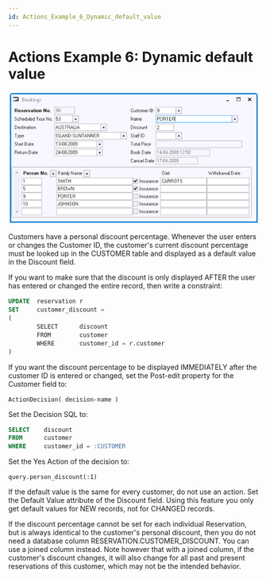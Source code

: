```yaml
---
id: Actions_Example_6_Dynamic_default_value
---
```


# Actions Example 6: Dynamic default value

![](./assets/8ad41743-a7c5-4292-81c9-fa993af3f04f.png)

Customers have a personal discount percentage. Whenever the user enters or changes the Customer ID, the customer's current discount percentage must be looked up in the CUSTOMER table and displayed as a default value in the Discount field.

If you want to make sure that the discount is only displayed AFTER the user has entered or changed the entire record, then write a constraint:

```sql
UPDATE  reservation r
SET     customer_discount =
(
        SELECT      discount
        FROM        customer
        WHERE       customer_id = r.customer
)

```

If you want the discount percentage to be displayed IMMEDIATELY after the customer ID is entered or changed, set the Post-edit property for the Customer field to:

```
ActionDecision( decision-name )
```

Set the Decision SQL to:

```sql
SELECT    discount
FROM      customer
WHERE     customer_id = :CUSTOMER

```

Set the Yes Action of the decision to:

```
query.person_discount(:1)
```

If the default value is the same for every customer, do not use an action. Set the Default Value attribute of the Discount field. Using this feature you only get default values for NEW records, not for CHANGED records.

If the discount percentage cannot be set for each individual Reservation, but is always identical to the customer's personal discount, then you do not need a database column RESERVATION.CUSTOMER_DISCOUNT. You can use a joined column instead. Note however that with a joined column, if the customer's discount changes, it will also change for all past and present reservations of this customer, which may not be the intended behavior.